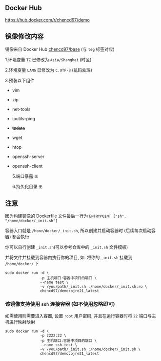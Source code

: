 ## Docker Hub

https://hub.docker.com/r/chencd97/demo

## 镜像修改内容

镜像来自 Docker Hub [chencd97/base](https://hub.docker.com/r/chencd97/base) (与 `teg` 标签对应)

1.环境变量 `TZ` 已修改为 `Asia/Shanghai` (时区)

2.环境变量 `LANG` 已修改为 `C.UTF-8` (乱码处理)

3.预装以下组件

- vim
- zip
- net-tools
- iputils-ping
- ~~tzdata~~
- wget
- htop
- openssh-server
- openssh-client

  5.端口暴露 `无`

  6.持久化目录 `无`

## 注意

因为构建镜像的 Dockerfile 文件最后一行为 `ENTRYPOINT ["sh", "/home/docker/_init.sh"]`

容器入口就是 `/home/docker/_init.sh`, 所以创建并启动容器时 (后续每次启动容器) 都会执行

你可以自行创建 `_init.sh`(可以参考仓库中的 `_init.sh` 文件模板)

并将文件并挂载到容器内执行你的项目, 如: 将你的 `_init.sh` 挂载到 `/home/docker/` 下

```shell
sudo docker run -d \
                -p 主机端口:容器中项目的端口 \
                --name test \
                -v /you/path/_init.sh :/home/docker/_init.sh:ro \
                chencd97/demo:ojre21_latest
```

### 该镜像支持使用 `ssh` 连接容器 (如不使用忽略即可)

如需使用则需要进入容器, 设置 `root` 用户密码, 并且在运行容器时将 `22` 端口与主机进行映射映射

```shell
sudo docker run -d \
                -p 2222:22 \
                -p 主机端口:容器中项目的端口 \
                --name ssh-test \
                -v /you/path/_init.sh :/home/docker/_init.sh \
                chencd97/demo:ojre21_latest
```
